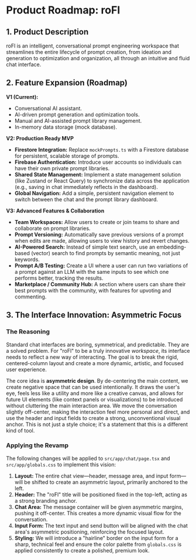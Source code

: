 # Product Roadmap: roFl

## 1. Product Description

roFl is an intelligent, conversational prompt engineering workspace that streamlines the entire lifecycle of prompt creation, from ideation and generation to optimization and organization, all through an intuitive and fluid chat interface.

## 2. Feature Expansion (Roadmap)

**V1 (Current):**
- Conversational AI assistant.
- AI-driven prompt generation and optimization tools.
- Manual and AI-assisted prompt library management.
- In-memory data storage (mock database).

**V2: Production Ready MVP**
- **Firestore Integration:** Replace `mockPrompts.ts` with a Firestore database for persistent, scalable storage of prompts.
- **Firebase Authentication:** Introduce user accounts so individuals can have their own private prompt libraries.
- **Shared State Management:** Implement a state management solution (like Zustand or React Query) to synchronize data across the application (e.g., saving in chat immediately reflects in the dashboard).
- **Global Navigation:** Add a simple, persistent navigation element to switch between the chat and the prompt library dashboard.

**V3: Advanced Features & Collaboration**
- **Team Workspaces:** Allow users to create or join teams to share and collaborate on prompt libraries.
- **Prompt Versioning:** Automatically save previous versions of a prompt when edits are made, allowing users to view history and revert changes.
- **AI-Powered Search:** Instead of simple text search, use an embedding-based (vector) search to find prompts by semantic meaning, not just keywords.
- **Prompt A/B Testing:** Create a UI where a user can run two variations of a prompt against an LLM with the same inputs to see which one performs better, tracking the results.
- **Marketplace / Community Hub:** A section where users can share their best prompts with the community, with features for upvoting and commenting.

## 3. The Interface Innovation: Asymmetric Focus

### The Reasoning

Standard chat interfaces are boring, symmetrical, and predictable. They are a solved problem. For "roFl" to be a truly innovative *workspace*, its interface needs to reflect a new way of interacting. The goal is to break the rigid, centered-column layout and create a more dynamic, artistic, and focused user experience.

The core idea is **asymmetric design**. By de-centering the main content, we create negative space that can be used intentionally. It draws the user's eye, feels less like a utility and more like a creative canvas, and allows for future UI elements (like context panels or visualizations) to be introduced without cluttering the main interaction area. We move the conversation slightly off-center, making the interaction feel more personal and direct, and use the header and input fields to create a strong, unconventional visual anchor. This is not just a style choice; it's a statement that this is a different kind of tool.

### Applying the Revamp

The following changes will be applied to `src/app/chat/page.tsx` and `src/app/globals.css` to implement this vision:

1.  **Layout:** The entire chat view—header, message area, and input form—will be shifted to create an asymmetric layout, primarily anchored to the left.
2.  **Header:** The "roFl" title will be positioned fixed in the top-left, acting as a strong branding anchor.
3.  **Chat Area:** The message container will be given asymmetric margins, pushing it off-center. This creates a more dynamic visual flow for the conversation.
4.  **Input Form:** The text input and send button will be aligned with the chat area's asymmetric positioning, reinforcing the focused layout.
5.  **Styling:** We will introduce a "hairline" border on the input form for a sharp, technical feel and ensure the color palette from `globals.css` is applied consistently to create a polished, premium look.
